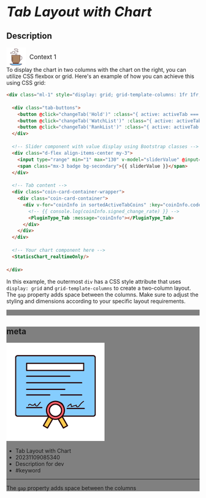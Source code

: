# **<span style="font-size: 35px; font-style: italic;">Tab Layout with Chart</span>**

## Description




<div style="display: flex; align-items: center; font-size: 16px;"><div><img src="https://raw.githubusercontent.com/d10000usd/WebDocuments/main/public/icon/space/workspace-vector-free-icon-set-30.png" width="50" height="50" style="vertical-align: middle;" /></div><div style="display: inline-block; vertical-align: middle; margin-left: 10px; font-size: 16px;">Context 1</div></div>
To display the chart in two columns with the chart on the right, you can utilize CSS flexbox or grid. Here's an example of how you can achieve this using CSS grid:

```html
<div class="ml-1" style="display: grid; grid-template-columns: 1fr 1fr; gap: 20px;">

  <div class="tab-buttons">
    <button @click="changeTab('Hold')" :class="{ active: activeTab === 'Hold' }">Hold</button>
    <button @click="changeTab('WatchList')" :class="{ active: activeTab === 'WatchList' }">WatchList</button>
    <button @click="changeTab('RankList')" :class="{ active: activeTab === 'RankList' }">RankList</button>
  </div>

  <!-- Slider component with value display using Bootstrap classes -->
  <div class="d-flex align-items-center my-3">
    <input type="range" min="1" max="130" v-model="sliderValue" @input="updateSliceNumber" class="form-range" style="width: 100%" />
    <span class="mx-3 badge bg-secondary">{{ sliderValue }}</span>
  </div>

  <!-- Tab content -->
  <div class="coin-card-container-wrapper">
    <div class="coin-card-container">
      <div v-for="coinInfo in sortedActiveTabCoins" :key="coinInfo.code">
        <!-- {{ console.log(coinInfo.signed_change_rate) }} -->
        <PluginType_Tab :message="coinInfo"></PluginType_Tab>
      </div>
    </div>
  </div>

  <!-- Your chart component here -->
  <StaticsChart_realtimeOnly/>

</div>
```

In this example, the outermost `div` has a CSS style attribute that uses `display: grid` and `grid-template-columns` to create a two-column layout. The `gap` property adds space between the columns. Make sure to adjust the styling and dimensions according to your specific layout requirements.



<div style="background-color: grey; height: 15px;"></div>







<div style="background-color: grey; ">  

## meta   
![ex_screenshot](https://raw.githubusercontent.com/d10000usd/WebDocuments/main/public/icon/space/workspace-vector-free-icon-set-38.png)  
* Tab Layout with Chart  
* 20231109085340  
* Description for dev  
* #keyword  
****
The `gap` property adds space between the columns  
</div> 
